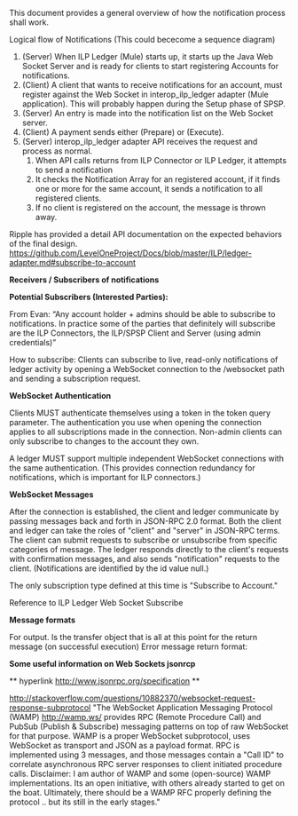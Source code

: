 This document provides a general overview of how the notification process shall work.


Logical flow of Notifications (This could bececome a sequence diagram)

1. (Server) When ILP Ledger (Mule) starts up, it starts up the Java Web Socket Server and is ready for clients to start registering Accounts for notifications.
2. (Client) A client that wants to receive notifications for an account, must register against the Web Socket in  interop_ilp_ledger adapter (Mule application). This will probably happen during the Setup phase of SPSP.
3. (Server) An entry is made into the notification list on the Web Socket server.
4. (Client) A payment sends either (Prepare) or (Execute).
5. (Server) interop_ilp_ledger adapter API receives the request and process as normal.
    1. When API calls returns from ILP Connector or ILP Ledger, it attempts to send a notification
    2. It checks the Notification Array for an registered account, if it finds one or more for the same account, it sends a notification to all registered clients.
    3. If no client is registered on the account, the message is thrown away.

Ripple has provided a detail API documentation on the expected behaviors of the final design.
https://github.com/LevelOneProject/Docs/blob/master/ILP/ledger-adapter.md#subscribe-to-account





**Receivers / Subscribers of notifications**

**Potential Subscribers (Interested Parties):**

From Evan:
“Any account holder + admins should be able to subscribe to notifications. In practice some of the parties that definitely will subscribe are the ILP Connectors, the ILP/SPSP Client and Server (using admin credentials)”

How to subscribe:
Clients can subscribe to live, read-only notifications of ledger activity by opening a WebSocket connection to the /websocket path and sending a subscription request.

**WebSocket Authentication**

Clients MUST authenticate themselves using a token in the token query parameter. The authentication you use when opening the connection applies to all subscriptions made in the connection. Non-admin clients can only subscribe to changes to the account they own.

A ledger MUST support multiple independent WebSocket connections with the same authentication. (This provides connection redundancy for notifications, which is important for ILP connectors.)


**WebSocket Messages**

After the connection is established, the client and ledger communicate by passing messages back and forth in JSON-RPC 2.0 format. Both the client and ledger can take the roles of "client" and "server" in JSON-RPC terms. The client can submit requests to subscribe or unsubscribe from specific categories of message. The ledger responds directly to the client's requests with confirmation messages, and also sends "notification" requests to the client. (Notifications are identified by the id value null.)

The only subscription type defined at this time is "Subscribe to Account."

Reference to ILP Ledger Web Socket Subscribe

**Message formats**

For output.  Is the transfer object that is all at this point for the return message (on successful execution)
Error message return format: 



**Some useful information on Web Sockets jsonrcp**

** hyperlink http://www.jsonrpc.org/specification  **


http://stackoverflow.com/questions/10882370/websocket-request-response-subprotocol
"The WebSocket Application Messaging Protocol (WAMP) http://wamp.ws/ provides RPC (Remote Procedure Call) and PubSub (Publish & Subscribe) messaging patterns on top of raw WebSocket for that purpose.
WAMP is a proper WebSocket subprotocol, uses WebSocket as transport and JSON as a payload format. RPC is implemented using 3 messages, and those messages contain a "Call ID" to correlate asynchronous RPC server responses to client initiated procedure calls.
Disclaimer: I am author of WAMP and some (open-source) WAMP implementations. Its an open initiative, with others already started to get on the boat. Ultimately, there should be a WAMP RFC properly defining the protocol .. but its still in the early stages."


